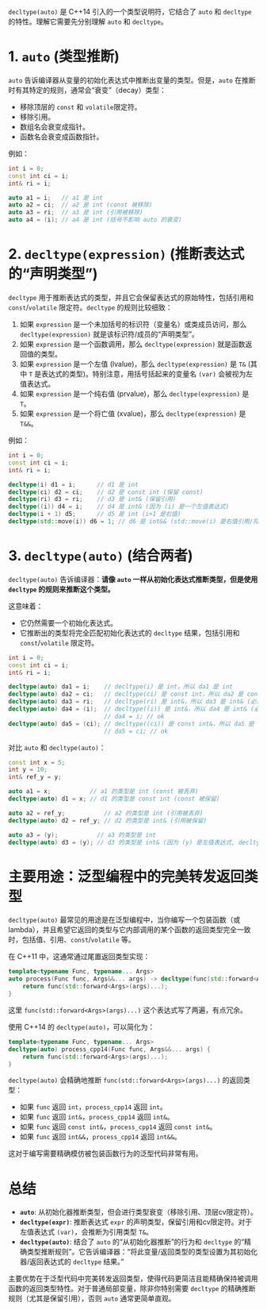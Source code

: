 `decltype(auto)` 是 C++14 引入的一个类型说明符，它结合了 `auto` 和 `decltype` 的特性。理解它需要先分别理解 `auto` 和 `decltype`。

# 1. `auto` (类型推断)

`auto` 告诉编译器从变量的初始化表达式中推断出变量的类型。但是，`auto` 在推断时有其特定的规则，通常会“衰变”（decay）类型：
*   移除顶层的 `const` 和 `volatile`限定符。
*   移除引用。
*   数组名会衰变成指针。
*   函数名会衰变成函数指针。

例如：
```cpp
int i = 0;
const int ci = i;
int& ri = i;

auto a1 = i;   // a1 是 int
auto a2 = ci;  // a2 是 int (const 被移除)
auto a3 = ri;  // a3 是 int (引用被移除)
auto a4 = (i); // a4 是 int (括号不影响 auto 的衰变)
```

# 2. `decltype(expression)` (推断表达式的“声明类型”)

`decltype` 用于推断表达式的类型，并且它会保留表达式的原始特性，包括引用和 `const`/`volatile` 限定符。`decltype` 的规则比较细致：
1.  如果 `expression` 是一个未加括号的标识符（变量名）或类成员访问，那么 `decltype(expression)` 就是该标识符/成员的“声明类型”。
2.  如果 `expression` 是一个函数调用，那么 `decltype(expression)` 就是函数返回值的类型。
3.  如果 `expression` 是一个左值 (lvalue)，那么 `decltype(expression)` 是 `T&` (其中 `T` 是表达式的类型)。特别注意，用括号括起来的变量名 `(var)` 会被视为左值表达式。
4.  如果 `expression` 是一个纯右值 (prvalue)，那么 `decltype(expression)` 是 `T`。
5.  如果 `expression` 是一个将亡值 (xvalue)，那么 `decltype(expression)` 是 `T&&`。

例如：
```cpp
int i = 0;
const int ci = i;
int& ri = i;

decltype(i) d1 = i;      // d1 是 int
decltype(ci) d2 = ci;    // d2 是 const int (保留 const)
decltype(ri) d3 = ri;    // d3 是 int& (保留引用)
decltype((i)) d4 = i;    // d4 是 int& (因为 (i) 是一个左值表达式)
decltype(i + 1) d5;      // d5 是 int (i+1 是右值)
decltype(std::move(i)) d6 = 1; // d6 是 int&& (std::move(i) 是右值引用/将亡值)
```

# 3. `decltype(auto)` (结合两者)

`decltype(auto)` 告诉编译器：**请像 `auto` 一样从初始化表达式推断类型，但是使用 `decltype` 的规则来推断这个类型。**

这意味着：
*   它仍然需要一个初始化表达式。
*   它推断出的类型将完全匹配初始化表达式的 `decltype` 结果，包括引用和 `const`/`volatile` 限定符。

```cpp
int i = 0;
const int ci = i;
int& ri = i;

decltype(auto) da1 = i;    // decltype(i) 是 int，所以 da1 是 int
decltype(auto) da2 = ci;   // decltype(ci) 是 const int，所以 da2 是 const int
decltype(auto) da3 = ri;   // decltype(ri) 是 int&，所以 da3 是 int& (必须初始化)
decltype(auto) da4 = (i);  // decltype((i)) 是 int&，所以 da4 是 int& (必须初始化)
                           // da4 = i; // ok
decltype(auto) da5 = (ci); // decltype((ci)) 是 const int&，所以 da5 是 const int&
                           // da5 = ci; // ok
```

对比 `auto` 和 `decltype(auto)`：
```cpp
const int x = 5;
int y = 10;
int& ref_y = y;

auto a1 = x;           // a1 的类型是 int (const 被丢弃)
decltype(auto) d1 = x; // d1 的类型是 const int (const 被保留)

auto a2 = ref_y;           // a2 的类型是 int (引用被丢弃)
decltype(auto) d2 = ref_y; // d2 的类型是 int& (引用被保留)

auto a3 = (y);           // a3 的类型是 int
decltype(auto) d3 = (y); // d3 的类型是 int& (因为 (y) 是左值表达式, decltype((y)) 是 int&)
```

# 主要用途：泛型编程中的完美转发返回类型

`decltype(auto)` 最常见的用途是在泛型编程中，当你编写一个包装函数（或lambda），并且希望它返回的类型与它内部调用的某个函数的返回类型完全一致时，包括值、引用、`const`/`volatile` 等。

在 C++11 中，这通常通过尾置返回类型实现：
```cpp
template<typename Func, typename... Args>
auto process(Func func, Args&&... args) -> decltype(func(std::forward<Args>(args)...)) {
    return func(std::forward<Args>(args)...);
}
```
这里 `func(std::forward<Args>(args)...)` 这个表达式写了两遍，有点冗余。

使用 C++14 的 `decltype(auto)`，可以简化为：
```cpp
template<typename Func, typename... Args>
decltype(auto) process_cpp14(Func func, Args&&... args) {
    return func(std::forward<Args>(args)...);
}
```
`decltype(auto)` 会精确地推断 `func(std::forward<Args>(args)...)` 的返回类型：
*   如果 `func` 返回 `int`，`process_cpp14` 返回 `int`。
*   如果 `func` 返回 `int&`，`process_cpp14` 返回 `int&`。
*   如果 `func` 返回 `const int&`，`process_cpp14` 返回 `const int&`。
*   如果 `func` 返回 `int&&`，`process_cpp14` 返回 `int&&`。

这对于编写需要精确模仿被包装函数行为的泛型代码非常有用。

# 总结

*   **`auto`**: 从初始化器推断类型，但会进行类型衰变（移除引用、顶层cv限定符）。
*   **`decltype(expr)`**: 推断表达式 `expr` 的声明类型，保留引用和cv限定符。对于左值表达式 `(var)`，会推断为引用类型 `T&`。
*   **`decltype(auto)`**: 结合了 `auto` 的“从初始化器推断”的行为和 `decltype` 的“精确类型推断规则”。它告诉编译器：“将此变量/返回类型的类型设置为其初始化器/返回表达式的 `decltype` 结果。”

主要优势在于泛型代码中完美转发返回类型，使得代码更简洁且能精确保持被调用函数的返回类型特性。对于普通局部变量，除非你特别需要 `decltype` 的精确推断规则（尤其是保留引用），否则 `auto` 通常更简单直观。